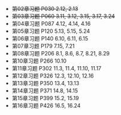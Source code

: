 + ~~第02章习题 P030  2.12, 2.13~~
+ ~~第03章习题 P060  3.11, 3.12, 3.15, 3.17, 3.24~~
+ 第04章习题 P087  4.12, 4.14, 4.16
+ 第05章习题 P120  5.13, 5.15, 5.24
+ 第06章习题 P140  6.10, 6.11, 6.15
+ 第07章习题 P179  7.15, 7.21
+ 第08章习题 P206  8.1, 8.6, 8.7, 8.21, 8.29
+ 第10章习题 P266  10.10
+ 第11章习题 P302  11.3, 11.4, 11.10, 11.17
+ 第12章习题 P326  12.3, 12.10, 12.16
+ 第13章习题 P350  13.4, 13.13
+ 第14章习题 P371  14.8, 14.15
+ 第15章习题 P399  15.2, 15.19
+ 第16章习题 P426  16.5, 16.24
